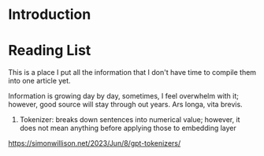 # Introduction

# Reading List
This is a place I put all the information that I don't have time to compile them into one article yet. 

Information is growing day by day, sometimes, I feel overwhelm with it; however, good source will stay through out years. Ars longa, vita brevis.


1. Tokenizer: breaks down sentences into numerical value; however, it does not mean anything before applying those to embedding layer

https://simonwillison.net/2023/Jun/8/gpt-tokenizers/

